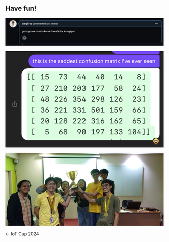 ## Have fun!

<div class="flex flex-row gap-10 items-center">

<v-clicks>

<div class="flex flex-col items-center">

![gumugunaw](../images/gumugunaw.png)

</div>
<div class="flex flex-col items-center">

![confusion](../images/confusion.png)

</div>

</v-clicks>

</div>

<v-click>

<div class="flex flex-row items-center justify-center w-fit gap-10 mx-auto">

<div class="max-w-[50%]">

![yay](../images/iot-cup.webp)

</div>

← IoT Cup 2024

</div>

</v-click>
